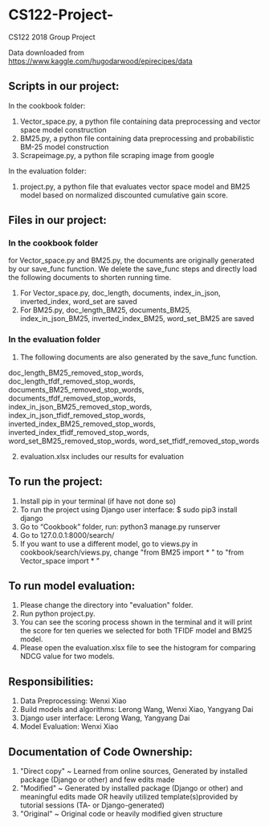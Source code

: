 # CS122-Project-
CS122 2018 Group Project

Data downloaded from https://www.kaggle.com/hugodarwood/epirecipes/data

## Scripts in our project:

In the cookbook folder:

1.	Vector_space.py, a python file containing data preprocessing and vector space model construction
2.	BM25.py, a python file containing data preprocessing and probabilistic BM-25 model construction
3.	Scrapeimage.py, a python file scraping image from google

In the evaluation folder:

1. project.py, a python file that evaluates vector space model and BM25 model based on normalized discounted cumulative gain score.

## Files in our project:

### In the cookbook folder

for Vector_space.py and BM25.py, the documents are originally generated by our save_func function. We delete the save_func steps and directly load the following documents to shorten running time.

1.	For Vector_space.py, doc_length, documents, index_in_json, inverted_index, word_set are saved
2.	For BM25.py, doc_length_BM25, documents_BM25, index_in_json_BM25, inverted_index_BM25, word_set_BM25 are saved

### In the evaluation folder

1. The following documents are also generated by the save_func function.

doc_length_BM25_removed_stop_words, doc_length_tfdf_removed_stop_words, documents_BM25_removed_stop_words, 
documents_tfdf_removed_stop_words, index_in_json_BM25_removed_stop_words, index_in_json_tfidf_removed_stop_words,
inverted_index_BM25_removed_stop_words, inverted_index_tfidf_removed_stop_words, word_set_BM25_removed_stop_words,
word_set_tfidf_removed_stop_words

2. evaluation.xlsx includes our results for evaluation



## To run the project:

1.	Install pip in your terminal (if have not done so)
2. To run the project using Django user interface: $ sudo pip3 install django
3.	Go to “Cookbook” folder, run:
python3 manage.py runserver
4.	Go to 127.0.0.1:8000/search/
5.  If you want to use a different model, go to views.py in cookbook/search/views.py, change "from BM25 import * " to "from Vector_space import * "


## To run model evaluation:
1.  Please change the directory into "evaluation" folder.
2.  Run python project.py.
3.  You can see the scoring process shown in the terminal and it will print the score for ten queries we selected for both TFIDF model and BM25 model.
4. Please open the evaluation.xlsx file to see the histogram for comparing NDCG value for two models.

## Responsibilities:

1.	Data Preprocessing: Wenxi Xiao 
2.	Build models and algorithms: Lerong Wang, Wenxi Xiao, Yangyang Dai
3.	Django user interface: Lerong Wang, Yangyang Dai
4.  Model Evaluation: Wenxi Xiao

## Documentation of Code Ownership:

1. "Direct copy"  ~ Learned from online sources, Generated by installed package (Django or other) and few edits made               
2. "Modified"     ~ Generated by installed package (Django or other) and meaningful edits made  OR  heavily utilized template(s)provided by tutorial sessions (TA- or Django-generated)                                     
3. "Original"     ~ Original code or heavily modified given structure       
